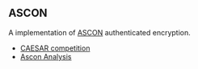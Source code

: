 ASCON
-----

A implementation of [ASCON](http://ascon.iaik.tugraz.at) authenticated encryption.

* [CAESAR competition](http://competitions.cr.yp.to/caesar.html)
* [Ascon Analysis](http://ascon.iaik.tugraz.at/analysis.html)
